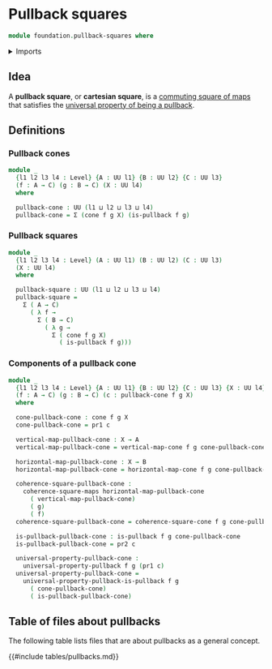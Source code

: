 # Pullback squares

```agda
module foundation.pullback-squares where
```

<details><summary>Imports</summary>

```agda
open import foundation.cones-over-cospan-diagrams
open import foundation.dependent-pair-types
open import foundation.pullbacks
open import foundation.universe-levels

open import foundation-core.commuting-squares-of-maps
open import foundation-core.universal-property-pullbacks
```

</details>

## Idea

A **pullback square**, or **cartesian square**, is a
[commuting square of maps](foundation.commuting-squares-of-maps.md) that
satisfies the
[universal property of being a pullback](foundation.universal-property-pullbacks.md).

## Definitions

### Pullback cones

```agda
module _
  {l1 l2 l3 l4 : Level} {A : UU l1} {B : UU l2} {C : UU l3}
  (f : A → C) (g : B → C) (X : UU l4)
  where

  pullback-cone : UU (l1 ⊔ l2 ⊔ l3 ⊔ l4)
  pullback-cone = Σ (cone f g X) (is-pullback f g)
```

### Pullback squares

```agda
module _
  {l1 l2 l3 l4 : Level} (A : UU l1) (B : UU l2) (C : UU l3)
  (X : UU l4)
  where

  pullback-square : UU (l1 ⊔ l2 ⊔ l3 ⊔ l4)
  pullback-square =
    Σ ( A → C)
      ( λ f →
        Σ ( B → C)
          ( λ g →
            Σ ( cone f g X)
              ( is-pullback f g)))
```

### Components of a pullback cone

```agda
module _
  {l1 l2 l3 l4 : Level} {A : UU l1} {B : UU l2} {C : UU l3} {X : UU l4}
  (f : A → C) (g : B → C) (c : pullback-cone f g X)
  where

  cone-pullback-cone : cone f g X
  cone-pullback-cone = pr1 c

  vertical-map-pullback-cone : X → A
  vertical-map-pullback-cone = vertical-map-cone f g cone-pullback-cone

  horizontal-map-pullback-cone : X → B
  horizontal-map-pullback-cone = horizontal-map-cone f g cone-pullback-cone

  coherence-square-pullback-cone :
    coherence-square-maps horizontal-map-pullback-cone
      ( vertical-map-pullback-cone)
      ( g)
      ( f)
  coherence-square-pullback-cone = coherence-square-cone f g cone-pullback-cone

  is-pullback-pullback-cone : is-pullback f g cone-pullback-cone
  is-pullback-pullback-cone = pr2 c

  universal-property-pullback-cone :
    universal-property-pullback f g (pr1 c)
  universal-property-pullback-cone =
    universal-property-pullback-is-pullback f g
      ( cone-pullback-cone)
      ( is-pullback-pullback-cone)
```

## Table of files about pullbacks

The following table lists files that are about pullbacks as a general concept.

{{#include tables/pullbacks.md}}
